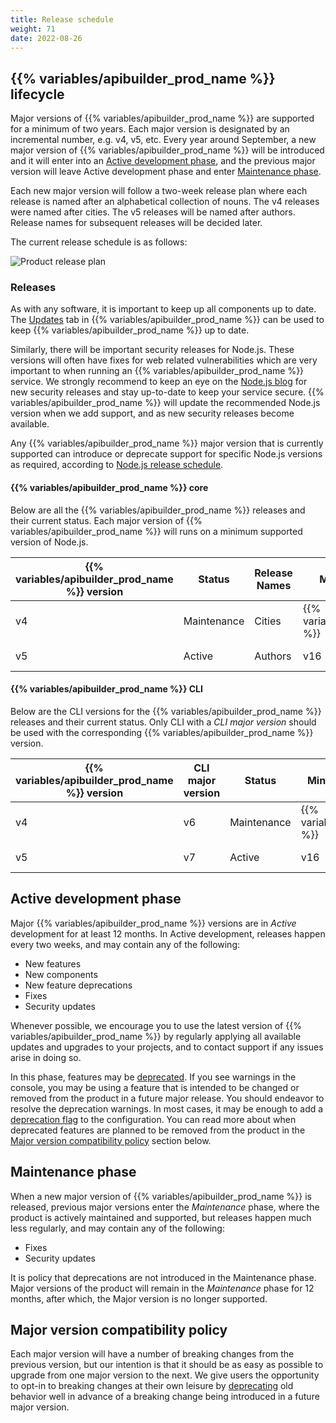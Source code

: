 ```yaml
---
title: Release schedule
weight: 71
date: 2022-08-26
---
```


## {{% variables/apibuilder_prod_name %}} lifecycle

Major versions of {{% variables/apibuilder_prod_name %}} are supported for a minimum of two years. Each major version is designated by an incremental number, e.g. v4, v5, etc. Every year around September, a new major version of {{% variables/apibuilder_prod_name %}} will be introduced and it will enter into an [Active development phase](#active-development-phase), and the previous major version will leave Active development phase and enter [Maintenance phase](#maintenance-phase).

Each new major version will follow a two-week release plan where each release is named after an alphabetical collection of nouns. The v4 releases were named after cities. The v5 releases will be named after authors. Release names for subsequent releases will be decided later.

The current release schedule is as follows:

![Product release plan](/Images/lifecycle-release-plan.png)

### Releases

As with any software, it is important to keep up all components up to date. The [Updates](/docs/developer_guide/console#updates-tab) tab in {{% variables/apibuilder_prod_name %}} can be used to keep {{% variables/apibuilder_prod_name %}} up to date.

Similarly, there will be important security releases for Node.js. These versions will often have fixes for web related vulnerabilities which are very important to when running an {{% variables/apibuilder_prod_name %}} service. We strongly recommend to keep an eye on the [Node.js blog](https://nodejs.org/en/blog/vulnerability) for new security releases and stay up-to-date to keep your service secure. {{% variables/apibuilder_prod_name %}} will update the recommended Node.js version when we add support, and as new security releases become available.

Any {{% variables/apibuilder_prod_name %}} major version that is currently supported can introduce or deprecate support for specific Node.js versions as required, according to [Node.js release schedule](https://nodejs.org/en/about/releases).

#### {{% variables/apibuilder_prod_name %}} core

Below are all the {{% variables/apibuilder_prod_name %}} releases and their current status. Each major version of {{% variables/apibuilder_prod_name %}} will runs on a minimum supported version of Node.js.

| {{% variables/apibuilder_prod_name %}} version | Status      | Release Names | Minimum Node.js                | Recommended Node.js                | Active Start | Maintenance Start | Support Stop |
| ---------------------------------------------- | ----------- | ------------- | ------------------------------ | ---------------------------------- | ------------ | ----------------- | ------------ |
| v4                                             | Maintenance | Cities        | {{% variables/minimum_node %}} | {{% variables/recommended_node %}} | 2018-06-29   | 2022-09-09        | 2023-09      |
| v5                                             | Active      | Authors       | v16                            | v16                                | 2022-09-09   | 2023-09           | 2024-09      |

#### {{% variables/apibuilder_prod_name %}} CLI

Below are the CLI versions for the {{% variables/apibuilder_prod_name %}} releases and their current status. Only CLI with a _CLI major version_ should be used with the corresponding {{% variables/apibuilder_prod_name %}} version.

| {{% variables/apibuilder_prod_name %}} version | CLI major version | Status      | Minimum Node.js for CLI            | Active Start | Maintenance Start | Support Stop |
| ---------------------------------------------- | ----------------- | ----------- | ---------------------------------- | ------------ | ----------------- | ------------ |
| v4                                             | v6                | Maintenance | {{% variables/minimum_node_cli %}} | 2018-06-29   | 2022-09-09        | 2023-09      |
| v5                                             | v7                | Active      | v16                                | 2022-09-09   | 2023-09           | 2024-09      |

## Active development phase

Major {{% variables/apibuilder_prod_name %}} versions are in _Active_ development for at least 12 months. In Active development, releases happen every two weeks, and may contain any of the following:

* New features
* New components
* New feature deprecations
* Fixes
* Security updates

Whenever possible, we encourage you to use the latest version of {{% variables/apibuilder_prod_name %}} by regularly applying all available updates and upgrades to your projects, and to contact support if any issues arise in doing so.

In this phase, features may be [deprecated](/docs/deprecations). If you see warnings in the console, you may be using a feature that is intended to be changed or removed from the product in a future major release. You should endeavor to resolve the deprecation warnings. In most cases, it may be enough to add a [deprecation flag](/docs/deprecations#deprecation-flags) to the configuration. You can read more about when deprecated features are planned to be removed from the product in the [Major version compatibility policy](#major-version-compatibility-policy) section below.

## Maintenance phase

When a new major version of {{% variables/apibuilder_prod_name %}} is released, previous major versions enter the _Maintenance_ phase, where the product is actively maintained and supported, but releases happen much less regularly, and may contain any of the following:

* Fixes
* Security updates

It is policy that deprecations are not introduced in the Maintenance phase. Major versions of the product will remain in the _Maintenance_ phase for 12 months, after which, the Major version is no longer supported.

## Major version compatibility policy

Each major version will have a number of breaking changes from the previous version, but our intention is that it should be as easy as possible to upgrade from one major version to the next. We give users the opportunity to opt-in to breaking changes at their own leisure by [deprecating](/docs/deprecations) old behavior well in advance of a breaking change being introduced in a future major version.
